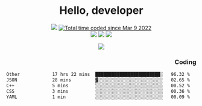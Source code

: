 # <div align='center' >Hello, developer</div>

<div align='center'>
  <a ><img src="https://img.shields.io/badge/dynamic/json?url=https%3A%2F%2Fapi.swo.moe%2Fstats%2Fgithub%2FFree-Aaron-Li&query=count&color=181717&label=GitHub&labelColor=282c34&logo=github&suffix=+follows&cacheSeconds=3600"></a>
  <a href="https://wakatime.com/@fe40087f-8eae-48dc-9950-ad0633db1591"><img src="https://wakatime.com/badge/user/fe40087f-8eae-48dc-9950-ad0633db1591.svg" alt="Total time coded since Mar 9 2022" /></a>
</div>
<div align='center'>
  <a><img src="https://img.shields.io/badge/C%2FC%2B%2B%20-%20%2375664D"></a>
  <a><img src="https://img.shields.io/badge/Kotlin%20-%20%2375664D"></a>
  <a><img src="https://img.shields.io/badge/JavaScript%20-%20%2375664D"></a>
</div>

<p align="center">
  <img src="https://readme-typing-svg.demolab.com/?lines=你好!+开发者;Hello!+ developer&font=Fira%20Code&center=true&width=380&height=50&duration=4000&pause=1000">
</p>


<div align='right'>
  <h3>Coding</h3>
</div>

<!--START_SECTION:waka-->

```txt
Other            17 hrs 22 mins  ████████████████████████░   96.32 %
JSON             28 mins         ▓░░░░░░░░░░░░░░░░░░░░░░░░   02.65 %
C++              5 mins          ░░░░░░░░░░░░░░░░░░░░░░░░░   00.52 %
CSS              3 mins          ░░░░░░░░░░░░░░░░░░░░░░░░░   00.36 %
YAML             1 min           ░░░░░░░░░░░░░░░░░░░░░░░░░   00.09 %
```

<!--END_SECTION:waka-->




